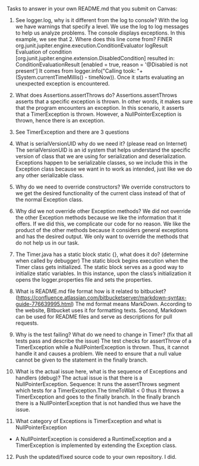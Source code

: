 Tasks to answer in your own README.md that you submit on Canvas:

1.  See logger.log, why is it different from the log to console?
    With the log we have warnings that specify a level. We use the log to log messages to help us analyze problems. The console displays exceptions. In this example, we see that   2.	Where does this line come from? FINER org.junit.jupiter.engine.execution.ConditionEvaluator logResult Evaluation of condition [org.junit.jupiter.engine.extension.DisabledCondition] resulted in: ConditionEvaluationResult [enabled = true, reason = '@Disabled is not present']
It comes from logger.info("Calling took: "+ (System.currentTimeMillis() - timeNow)). Once it starts evaluating an unexpected exception is encountered.
3.	What does Assertions.assertThrows do?
Assertions.assertThrows asserts that a specific exception is thrown. In other words, it makes sure that the program encounters an exception. In this scenario, it asserts that a TimerException is thrown. However, a NullPointerException is thrown, hence there is an exception.
4.	See TimerException and there are 3 questions
1.	What is serialVersionUID why do we need it? (please read on Internet)
The serialVersionUID is an id system that helps understand the specific version of class that we are using for serialization and deserialization. Exceptions happen to be serializable classes, so we include this in the Exception class because we want in to work as intended, just like we do any other serializable class.
2.	Why do we need to override constructors?
We override constructors to we get the desired functionality of the current class instead of that of the normal Exception class. 
3.	Why did we not override other Exception methods?
We did not override the other Exception methods because we like the information that it offers. If we did this, we complicate our code for no reason. We like the product of the other methods because it considers general exceptions and has the desired output. We only want to override the methods that do not help us in our task.
5.	The Timer.java has a static block static {}, what does it do? (determine when called by debugger) 
The static block begins execution when the Timer class gets initialized. The static block serves as a good way to initialize static variables. In this instance, upon the class’s initialization it opens the logger.properties file and sets the properties.

6.	What is README.md file format how is it related to bitbucket? (https://confluence.atlassian.com/bitbucketserver/markdown-syntax-guide-776639995.html)
The md format means MarkDown. According to the website, Bitbucket uses it for formatting texts. Second, Markdown can be used for README files and serve as descriptions for pull requests.
7.	Why is the test failing? What do we need to change in Timer? (fix that all tests pass and describe the issue)
The test checks for assertThrow of a TimerException while a NullPointerException is thrown. Thus, it cannot handle it and causes a problem. We need to ensure that a null value cannot be given to the statement in the finally branch.
8.	What is the actual issue here, what is the sequence of Exceptions and handlers (debug)?
The actual issue is that there is a NullPointerException. Sequence: It runs the assertThrows segment which tests for a TimerException.The timeToWait < 0 thus it throws a TimerException and goes to the finally branch. In the finally branch there is a NullPointerException that is not handled thus we have the issue.
11.	What category of Exceptions is TimerException and what is NullPointerException
-	A NullPointerException is considered a RuntimeException and a TimerException is implemented by extending the Exception class.
12.	Push the updated/fixed source code to your own repository.
I did.
